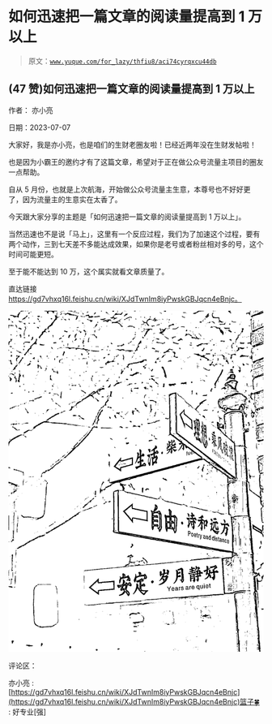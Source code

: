 # 如何迅速把一篇文章的阅读量提高到 1 万以上

> 原文：[`www.yuque.com/for_lazy/thfiu8/aci74cyrqxcu44db`](https://www.yuque.com/for_lazy/thfiu8/aci74cyrqxcu44db)



## (47 赞)如何迅速把一篇文章的阅读量提高到 1 万以上 

作者： 亦小亮 

日期：2023-07-07 

大家好，我是亦小亮，也是咱们的生财老圈友啦！已经近两年没在生财发帖啦！ 

也是因为小霸王的邀约才有了这篇文章，希望对于正在做公众号流量主项目的圈友一点帮助。 

自从 5 月份，也就是上次航海，开始做公众号流量主生意，本尊号也不好好更了，因为流量主的生意实在太香了。 

今天跟大家分享的主题是「如何迅速把一篇文章的阅读量提高到 1 万以上」。 

当然迅速也不是说「马上」，这里有一个反应过程，我们为了加速这个过程，要有两个动作，三到七天差不多能达成效果，如果你是老号或者粉丝相对多的号，这个时间可能更短。 

至于能不能达到 10 万，这个属实就看文章质量了。 

直达链接 https://gd7vhxq16l.feishu.cn/wiki/XJdTwnIm8iyPwskGBJqcn4eBnjc。 

![](img/9025ce38a0c52b0c211367fa2bb16bc8.png)  

评论区： 

亦小亮 : [https://gd7vhxq16l.feishu.cn/wiki/XJdTwnIm8iyPwskGBJqcn4eBnjc](https://gd7vhxq16l.feishu.cn/wiki/XJdTwnIm8iyPwskGBJqcn4eBnjc)篮子🍀 : 好专业[强]